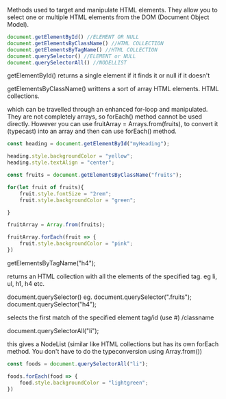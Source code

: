 Methods used to target and manipulate HTML elements.
They allow you to select one or multiple HTML elements from the DOM (Document Object Model).

```js
document.getElementById() //ELEMENT OR NULL
document.getElementsByClassName() //HTML COLLECTION
document.getElementsByTagName() //HTML COLLECTION
document.querySelector() //ELEMENT or NULL
document.querySelectorAll() //NODELLIST
```

getElementById() returns a single element if it finds it or null if it doesn't

getElementsByClassName() writtens a sort of array HTML elements.
HTML collections.

which can be travelled through an enhanced for-loop and manipulated.
They are not completely arrays, so forEach() method cannot be used directly. However you can use fruitArray = Arrays.from(fruits), to convert it  (typecast) into an array and then can use forEach() method.

```javascript
const heading = document.getElementById("myHeading");

heading.style.backgroundColor = "yellow";
heading.style.textAlign = "center";

const fruits = document.getElementsByClassName("fruits");

for(let fruit of fruits){
    fruit.style.fontSize = "2rem";
    fruit.style.backgroundColor = "green";

}

fruitArray = Array.from(fruits);

fruitArray.forEach(fruit => {
    fruit.style.backgroundColor = "pink";
})
```

getElementsByTagName("h4");

returns an HTML collection with all the elements of the specified tag.
eg li, ul, h1, h4 etc.

document.querySelector()
eg.
document.querySelector(".fruits");
document.querySelector("h4");

selects the first match of the specified element tag/id (use #) /classname

document.querySelectorAll("li");

this gives a NodeList (similar like HTML collections but has its own forEach method. You don't have to do the typeconversion using Array.from())

```js
const foods = document.querySelectorAll("li");

foods.forEach(food => {
    food.style.backgroundColor = "lightgreen";
})
```